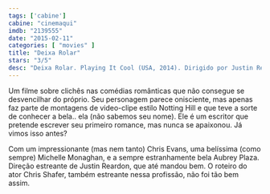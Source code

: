 ```yaml
---
tags: ['cabine']
cabine: "cinemaqui"
imdb: "2139555"
date: "2015-02-11"
categories: [ "movies" ]
title: "Deixa Rolar"
stars: "3/5"
desc: "Deixa Rolar. Playing It Cool (USA, 2014). Dirigido por Justin Reardon. Escrito por Chris Shafer, Paul Vicknair. Com Chris Evans, Michelle Monaghan, Aubrey Plaza, Ioan Gruffudd, Topher Grace, Ashley Tisdale, Patrick Warburton, Martin Starr, Luke Wilson."
---
```

Um filme sobre clichês nas comédias românticas que não consegue se desvencilhar do próprio. Seu personagem parece onisciente, mas apenas faz parte de montagens de video-clipe estilo Notting Hill e que teve a sorte de conhecer a bela.. ela (não sabemos seu nome). Ele é um escritor que pretende escrever seu primeiro romance, mas nunca se apaixonou. Já vimos isso antes?

Com um impressionante (mas nem tanto) Chris Evans, uma belíssima (como sempre) Michelle Monaghan, e a sempre estranhamente bela Aubrey Plaza. Direção estreante de Justin Reardon, que até mandou bem. O roteiro do ator Chris Shafer, também estreante nessa profissão, não foi tão bem assim.
